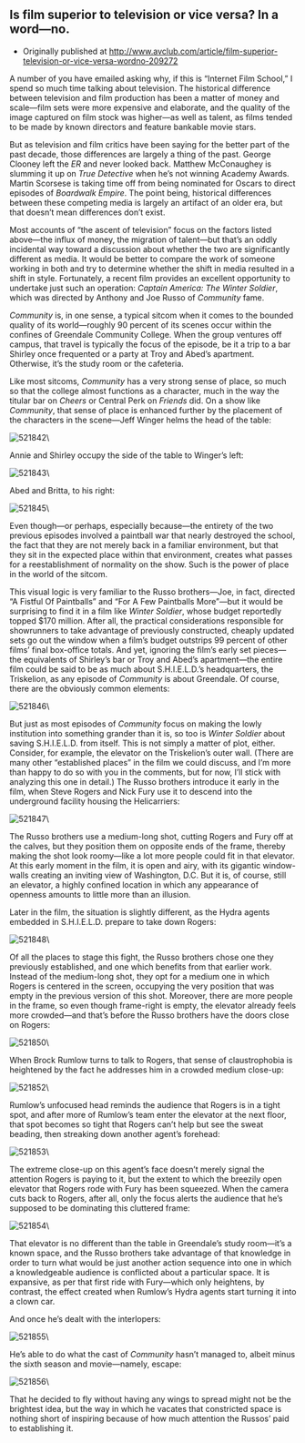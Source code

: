 ## Is film superior to television or vice versa? In a word—no.

 * Originally published at http://www.avclub.com/article/film-superior-television-or-vice-versa-wordno-209272

A number of you have emailed asking why, if this is “Internet Film School,” I spend so much time talking about television. The historical difference between television and film production has been a matter of money and scale—film sets were more expensive and elaborate, and the quality of the image captured on film stock was higher—as well as talent, as films tended to be made by known directors and feature bankable movie stars.

But as television and film critics have been saying for the better part of the past decade, those differences are largely a thing of the past. George Clooney left the *ER* and never looked back. Matthew McConaughey is slumming it up on *True Detective* when he’s not winning Academy Awards. Martin Scorsese is taking time off from being nominated for Oscars to direct episodes of *Boardwalk Empire*. The point being, historical differences between these competing media is largely an artifact of an older era, but that doesn’t mean differences don’t exist.

Most accounts of “the ascent of television” focus on the factors listed above—the influx of money, the migration of talent—but that’s an oddly incidental way toward a discussion about whether the two are significantly different as media. It would be better to compare the work of someone working in both and try to determine whether the shift in media resulted in a shift in style. Fortunately, a recent film provides an excellent opportunity to undertake just such an operation: *Captain America: The Winter Soldier*, which was directed by Anthony and Joe Russo of *Community* fame.

*Community* is, in one sense, a typical sitcom when it comes to the bounded quality of its world—roughly 90 percent of its scenes occur within the confines of Greendale Community College. When the group ventures off campus, that travel is typically the focus of the episode, be it a trip to a bar Shirley once frequented or a party at Troy and Abed’s apartment. Otherwise, it’s the study room or the cafeteria.

Like most sitcoms, *Community* has a very strong sense of place, so much so that the college almost functions as a character, much in the way the titular bar on *Cheers* or Central Perk on *Friends* did. On a show like *Community*, that sense of place is enhanced further by the placement of the characters in the scene—Jeff Winger helms the head of the table:

![521842](../../images/themes/tv-films-superior/521842.jpg)\ 

Annie and Shirley occupy the side of the table to Winger’s left:

![521843](../../images/themes/tv-films-superior/521843.jpg)\ 

Abed and Britta, to his right:

![521845](../../images/themes/tv-films-superior/521845.jpg)\ 

Even though—or perhaps, especially because—the entirety of the two previous episodes involved a paintball war that nearly destroyed the school, the fact that they are not merely back in a familiar environment, but that they sit in the expected place within that environment, creates what passes for a reestablishment of normality on the show. Such is the power of place in the world of the sitcom.

 This visual logic is very familiar to the Russo brothers—Joe, in fact, directed “A Fistful Of Paintballs” and “For A Few Paintballs More”—but it would be surprising to find it in a film like *Winter Soldier*, whose budget reportedly topped $170 million. After all, the practical considerations responsible for showrunners to take advantage of previously constructed, cheaply updated sets go out the window when a film’s budget outstrips 99 percent of other films’ final box-office totals. And yet, ignoring the film’s early set pieces—the equivalents of Shirley’s bar or Troy and Abed’s apartment—the entire film could be said to be as much about S.H.I.E.L.D.’s headquarters, the Triskelion, as any episode of *Community* is about Greendale. Of course, there are the obviously common elements:

![521846](../../images/themes/tv-films-superior/521846.jpg)\ 

But just as most episodes of *Community* focus on making the lowly institution into something grander than it is, so too is *Winter Soldier* about saving S.H.I.E.L.D. from itself. This is not simply a matter of plot, either. Consider, for example, the elevator on the Triskelion’s outer wall. (There are many other “established places” in the film we could discuss, and I’m more than happy to do so with you in the comments, but for now, I’ll stick with analyzing this one in detail.) The Russo brothers introduce it early in the film, when Steve Rogers and Nick Fury use it to descend into the underground facility housing the Helicarriers:

![521847](../../images/themes/tv-films-superior/521847.jpg)\ 

The Russo brothers use a medium-long shot, cutting Rogers and Fury off at the calves, but they position them on opposite ends of the frame, thereby making the shot look roomy—like a lot more people could fit in that elevator. At this early moment in the film, it is open and airy, with its gigantic window-walls creating an inviting view of Washington, D.C. But it is, of course, still an elevator, a highly confined location in which any appearance of openness amounts to little more than an illusion.

Later in the film, the situation is slightly different, as the Hydra agents embedded in S.H.I.E.L.D. prepare to take down Rogers:

![521848](../../images/themes/tv-films-superior/521848.jpg)\ 

Of all the places to stage this fight, the Russo brothers chose one they previously established, and one which benefits from that earlier work. Instead of the medium-long shot, they opt for a medium one in which Rogers is centered in the screen, occupying the very position that was empty in the previous version of this shot. Moreover, there are more people in the frame, so even though frame-right is empty, the elevator already feels more crowded—and that’s before the Russo brothers have the doors close on Rogers:

![521850](../../images/themes/tv-films-superior/521850.jpg)\ 

When Brock Rumlow turns to talk to Rogers, that sense of claustrophobia is heightened by the fact he addresses him in a crowded medium close-up:

![521852](../../images/themes/tv-films-superior/521852.jpg)\ 

Rumlow’s unfocused head reminds the audience that Rogers is in a tight spot, and after more of Rumlow’s team enter the elevator at the next floor, that spot becomes so tight that Rogers can’t help but see the sweat beading, then streaking down another agent’s forehead:

![521853](../../images/themes/tv-films-superior/521853.jpg)\ 

The extreme close-up on this agent’s face doesn’t merely signal the attention Rogers is paying to it, but the extent to which the breezily open elevator that Rogers rode with Fury has been squeezed. When the camera cuts back to Rogers, after all, only the focus alerts the audience that he’s supposed to be dominating this cluttered frame:

![521854](../../images/themes/tv-films-superior/521854.jpg)\ 

That elevator is no different than the table in Greendale’s study room—it’s a known space, and the Russo brothers take advantage of that knowledge in order to turn what would be just another action sequence into one in which a knowledgeable audience is conflicted about a particular space. It is expansive, as per that first ride with Fury—which only heightens, by contrast, the effect created when Rumlow’s Hydra agents start turning it into a clown car.

And once he’s dealt with the interlopers:

![521855](../../images/themes/tv-films-superior/521855.jpg)\ 

He’s able to do what the cast of *Community* hasn’t managed to, albeit minus the sixth season and movie—namely, escape:

![521856](../../images/themes/tv-films-superior/521856.jpg)\ 

That he decided to fly without having any wings to spread might not be the brightest idea, but the way in which he vacates that constricted space is nothing short of inspiring because of how much attention the Russos’ paid to establishing it.
